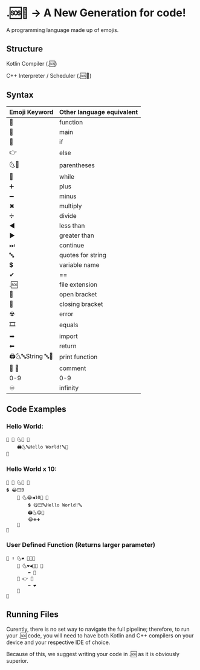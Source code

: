 # .🆘🥐 -> A New Generation for code!
A programming language made up of emojis.

## Structure
Kotlin Compiler (.🆘)

C++ Interpreter / Scheduler (.🆘🥐)

## Syntax
| Emoji Keyword  | Other language equivalent |
| ------------- | ------------- |
| 📝    | function  |
| 💯		  | main |
|🤔 |if|
|👉|else|
|🌜🌛	|	parentheses|
|🔁		|while|
|➕		|plus|
|➖|		minus|
|✖		|multiply|
|➗		|divide |
|◀|less than|
|▶|greater than|
|⏭		|continue|
|🔤|		quotes for string|
|💲		|variable name|
|✔ 		|==|
|.🆘|file extension|
|🔷     | open bracket |
|🔶		| closing bracket|
|☢		|error|
|🎞		 |equals|
|➡ 		|import|
|⬅ |return|
|🖨🌜🔤String 🔤🌛 |print function|
|🥖 🥖 		|comment|
| 0️-9|0-9|
|♾|infinity|


## Code Examples 
### Hello World:
```
📝 💯 🌜🌛 🔶
    🖨🌜🔤Hello World!🔤🌛
🔶
```
### Hello World x 10:
```
📝 💯 🌜🌛 🔶
💲 😂🎞0️
    🔁 🌜😂◀10🌛 🔶
        💲 😋🎞🔤Hello World!🔤
        🖨🌜😋🌛
        😂➕➕
    🔶
🔶
```
### User Defined Function (Returns larger parameter)
~~~
📝 ⬆ 🌜❤ 💙🌛🔶
    🤔 🌜❤◀💙🌛 🔶
        ⬅ 💙
    🔶 👉 🔶
        ⬅ ❤
    🔶
🔶
~~~

## Running Files 
Curently, there is no set way to navigate the full pipeline; therefore, to run your .🆘 code, you will need to 
have both Kotlin and C++ compilers on your device and your respective IDE of choice.

Because of this, we suggest writing your code in .🆘 as it is obviously superior.
